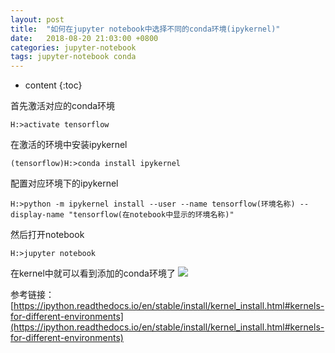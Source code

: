 ```yaml
---
layout: post
title:  "如何在jupyter notebook中选择不同的conda环境(ipykernel)"
date:   2018-08-20 21:03:00 +0800
categories: jupyter-notebook
tags: jupyter-notebook conda
---
```


* content
{:toc}

首先激活对应的conda环境

    H:>activate tensorflow

在激活的环境中安装ipykernel
	
	(tensorflow)H:>conda install ipykernel




配置对应环境下的ipykernel

	H:>python -m ipykernel install --user --name tensorflow(环境名称) --display-name "tensorflow(在notebook中显示的环境名称)"

然后打开notebook

	H:>jupyter notebook

在kernel中就可以看到添加的conda环境了
![](http://ww1.sinaimg.cn/large/e3e031dfly1fugh8fqoe6j20nb0bvjs6.jpg)

参考链接：[https://ipython.readthedocs.io/en/stable/install/kernel_install.html#kernels-for-different-environments](https://ipython.readthedocs.io/en/stable/install/kernel_install.html#kernels-for-different-environments)
